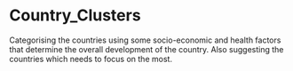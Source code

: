 # Country_Clusters
Categorising the countries using some socio-economic and health factors that determine the overall development of the country. Also suggesting the countries which needs to focus on the most.
